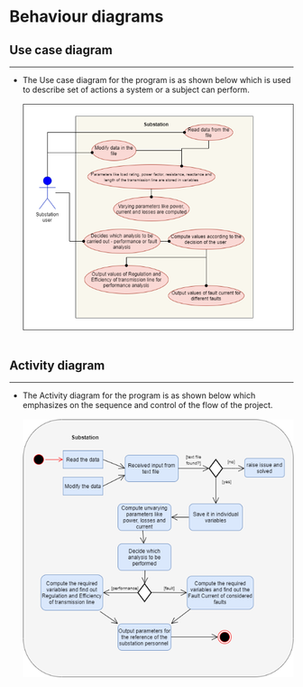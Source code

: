 # Behaviour diagrams

## Use case diagram
---

* The Use case diagram for the program is as shown below which is used to describe set of actions a system or a subject can perform.<br/><br/>
![Usecase](../../6_ImagesAndVideos/Use_case.png)
<br/><br/>

## Activity diagram
---

* The Activity diagram for the program is as shown below which emphasizes on the sequence and control of the flow of the project.<br/><br/>
![Activity](../../6_ImagesAndVideos/Activity.png)
